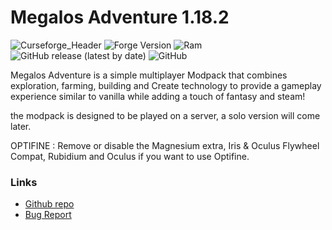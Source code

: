 # Megalos Adventure 1.18.2
![Curseforge_Header](https://user-images.githubusercontent.com/52352139/235478928-f441b39d-ef3a-42db-bef7-eff0f7cd82c5.png)
![Forge Version](https://img.shields.io/badge/Forge%20Version-40.2.9-orange) ![Ram](https://img.shields.io/badge/RAM%20MIN-6Go-green) ![GitHub release (latest by date)](https://img.shields.io/github/v/release/Megalos-Corp/Megalos-Adventure?label=Version) ![GitHub](https://img.shields.io/github/license/Megalos-Corp/Megalos-Adventure?color=purple)

Megalos Adventure is a simple multiplayer Modpack that combines exploration, farming, building and Create technology to provide a gameplay experience similar to vanilla while adding a touch of fantasy and steam!

the modpack is designed to be played on a server, a solo version will come later.

OPTIFINE : Remove or disable the Magnesium extra, Iris & Oculus Flywheel Compat, Rubidium and Oculus if you want to use Optifine.

### Links 

- [Github repo](https://github.com/Megalos-Corp/Megalos-Adventure)
- [Bug Report](https://github.com/Megalos-Corp/Megalos-Adventure/issues)
